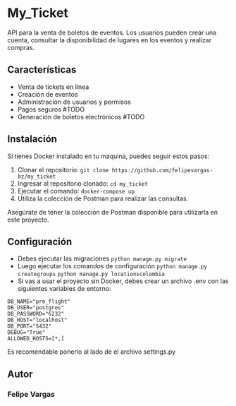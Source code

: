# My_Ticket

API para la venta de boletos de eventos. Los usuarios pueden crear una cuenta, consultar la disponibilidad de lugares en los eventos y realizar compras.

## Características

- Venta de tickets en línea
- Creación de eventos
- Administración de usuarios y permisos
- Pagos seguros #TODO
- Generación de boletos electrónicos #TODO

## Instalación
Si tienes Docker instalado en tu máquina, puedes seguir estos pasos:

1. Clonar el repositorio:
``
git clone https://github.com/felipevargas-bz/my_ticket
``
2. Ingresar al repositorio clonado:
``
cd my_ticket
``
3. Ejecutar el comando:
``
docker-compose up
``
4. Utiliza la colección de Postman para realizar las consultas.

Asegúrate de tener la colección de Postman disponible para utilizarla en este proyecto.

## Configuración

* Debes ejecutar las migraciones
``
python manage.py migrate
``
* Luego ejecutar los comandos de configuración
``
python manage.py creategroups
``
``
python manage.py locationscolombia
``
* Si vas a usar el proyecto sin Docker, debes crear un archivo .env con las siguientes variables de entorno:
```
DB_NAME="pre_flight"
DB_USER="postgres"
DB_PASSWORD="6232"
DB_HOST="localhost"
DB_PORT="5432"
DEBUG="True"
ALLOWED_HOSTS=[*,]
```
Es recomendable ponerlo al lado de el archivo settings.py

## Autor
### Felipe Vargas
